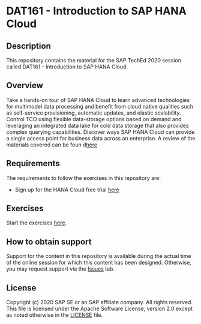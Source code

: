 # DAT161 - Introduction to SAP HANA Cloud

## Description

This repository contains the material for the SAP TechEd 2020 session called DAT161 - Introduction to SAP HANA Cloud. 

## Overview

Take a hands-on tour of SAP HANA Cloud to learn advanced technologies for multimodel data processing and benefit from cloud native qualities such as self-service provisioning, automatic updates, and elastic scalability. Control TCO using flexible data-storage options based on demand and leveraging an integrated data lake for cold data storage that also provides complex querying capabilities. Discover ways SAP HANA Cloud can provide a single access point for business data across an enterprise.
A review of the materials covered can be foun d[here](https://github.com/SAP-samples/teched2020-DAT161/blob/main/DAT161_overview.pdf)

## Requirements

The requirements to follow the exercises in this repository are:
- Sign up for the HANA Cloud free trial [here](https://github.com/SAP-samples/teched2020-DAT161/blob/main/DAT161_overview.pdf)

## Exercises

Start the exercises [here](exercises/DAT161_HandsOnExercise.pdf).
    
## How to obtain support

Support for the content in this repository is available during the actual time of the online session for which this content has been designed. Otherwise, you may request support via the [Issues](../../issues) tab.

## License
Copyright (c) 2020 SAP SE or an SAP affiliate company. All rights reserved. This file is licensed under the Apache Software License, version 2.0 except as noted otherwise in the [LICENSE](LICENSES/Apache-2.0.txt) file.
